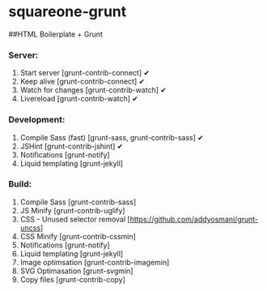 squareone-grunt
===============

##HTML Boilerplate + Grunt

### Server:

1. Start server [grunt-contrib-connect] ✔
2. Keep alive   [grunt-contrib-connect] ✔
3. Watch for changes [grunt-contrib-watch] ✔
4. Livereload [grunt-contrib-watch] ✔

### Development:

1. Compile Sass (fast) [grunt-sass, grunt-contrib-sass] ✔
2. JSHint [grunt-contrib-jshint] ✔
3. Notifications [grunt-notify]
4. Liquid templating [grunt-jekyll]

### Build:

1. Compile Sass [grunt-contrib-sass]
2. JS Minify [grunt-contrib-uglify]
3. CSS - Unused selector removal [https://github.com/addyosmani/grunt-uncss]
4. CSS Minify [grunt-contrib-cssmin]
5. Notifications [grunt-notify]
6. Liquid templating [grunt-jekyll]
7. Image optimsation [grunt-contrib-imagemin]
8. SVG Optimasation [grunt-svgmin]
9. Copy files [grunt-contrib-copy]

